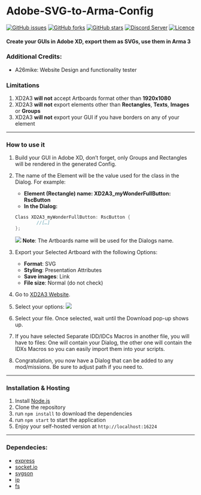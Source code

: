 # Adobe-SVG-to-Arma-Config
[![GitHub issues](https://img.shields.io/github/issues/Heyoxe/Adobe-SVG-to-Arma-Config?style=flat-square)](https://github.com/Heyoxe/Adobe-SVG-to-Arma-Config/issues) [![GitHub forks](https://img.shields.io/github/forks/Heyoxe/Adobe-SVG-to-Arma-Config?style=flat-square)](https://github.com/Heyoxe/Adobe-SVG-to-Arma-Config/network) [![GitHub stars](https://img.shields.io/github/stars/Heyoxe/Adobe-SVG-to-Arma-Config?style=flat-square)](https://github.com/Heyoxe/Adobe-SVG-to-Arma-Config/stargazers) [![Discord Server](https://img.shields.io/static/v1?label=Discord&message=Join&color=7289DA&style=flat-square&logo=Discord&logoColor=white&link=https://discord.gg/QDGatN2)](https://discord.gg/QDGatN2) [![Licence](https://img.shields.io/static/v1?label=licence&message=CC%2FBY-NC-SA%204.0&color=3a91db&style=flat-square)](https://creativecommons.org/licenses/by-nc-sa/4.0/legalcode)
#### Create your GUIs in Adobe XD, export them as SVGs, use them in Arma 3

### Additional Credits:
- 	A26mike: Website Design and functionality tester

### Limitations
1.	XD2A3 **will not** accept Artboards format other than **1920x1080**
2.	XD2A3 **will not** export elements other than **Rectangles**, **Texts**, **Images** or **Groups**
3.	XD2A3 **will not** export your GUI if you have borders on any of your element

------------
### How to use it
1.	Build your GUI in Adobe XD, don’t forget, only Groups and Rectangles will be rendered in the generated Config.
2.	The name of the Element will be the value used for the class in the Dialog. 
For example:
	- **Element (Rectangle) name: XD2A3_myWonderFullButton: RscButton**
	- **In the Dialog:**
	```CPP
	Class XD2A3_myWonderFullButton: RscButton {
			//[…]
	};
	```
	[![](https://i.imgur.com/hPEbVyG.jpg)](https://i.imgur.com/hPEbVyG.jpg)
	**Note**: The Artboards name will be used for the Dialogs name.

3.	Export your Selected Artboard with the following Options:
	- **Format**: SVG
	- **Styling**: Presentation Attributes
	- **Save images**: Link
	- **File size**: Normal (do not check)
4.	Go to [XD2A3 Website](http://xd2a3.heyoxe.ch/ "XD2A3 Website").
5.	Select your options:
[![](https://i.imgur.com/jiRYsSL.jpg)](https://i.imgur.com/jiRYsSL.jpg)

6.	Select your file. Once selected, wait until the Download pop-up shows up.
7.	If you have selected Separate IDD/IDCs Macros in another file, you will have to files:
	One will contain your Dialog, the other one will contain the IDXs Macros so you can easily import them into your scripts.

8.	Congratulation, you now have a Dialog that can be added to any mod/missions. Be sure to adjust path if you need to.
------------

### Installation & Hosting
1. Install [Node.js](https://nodejs.org/en/)
2. Clone the repository
3. run `npm install` to download the dependencies
4. run `npm start` to start the application
5. Enjoy your self-hosted version at `http://localhost:16224`

------------

### Dependecies:
- [express](https://github.com/expressjs/express)
- [socket.io](https://github.com/socketio/socket.io)
- [svgson](https://github.com/elrumordelaluz/svgson)
- [ip](https://github.com/indutny/node-ip)
- [fs](https://nodejs.org/dist/latest-v12.x/docs/api/fs.html)
